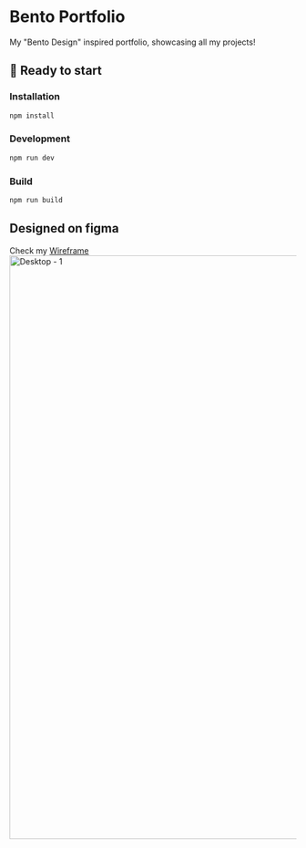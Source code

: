# Bento Portfolio

My "Bento Design" inspired portfolio, showcasing all my projects!

## 🚀 Ready to start

### Installation

```bash
npm install
```

### Development

```bash
npm run dev
```

### Build

```bash
npm run build
```

## Designed on figma

Check my <a href="https://www.figma.com/design/grB5CAKVVvP9oaR2TmjbV0/Untitled?node-id=1-2&t=jiOHO6TMoiOIMpvy-1">Wireframe</a>
<img width="1440" height="1024" alt="Desktop - 1" src="https://github.com/user-attachments/assets/0d0cd03c-6423-4ad8-8194-6e340aa5e189" />
